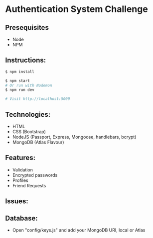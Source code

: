 # Authentication System Challenge

## Presequisites
- Node
- NPM

## Instructions:
```sh
$ npm install
```

```sh
$ npm start
# Or run with Nodemon
$ npm run dev

# Visit http://localhost:5000
```

## Technologies:
- HTML
- CSS (Bootstrap)
- NodeJS (Passport, Express, Mongoose, handlebars, bcrypt)
- MongoDB (Atlas Flavour)


## Features:
- Validation
- Encrypted passwords
- Profiles
- Friend Requests

## Issues:

## Database:
- Open "config/keys.js" and add your MongoDB URI, local or Atlas
